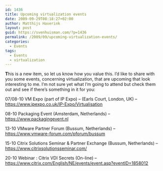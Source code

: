 ```yaml
---
id: 1436
title: Upcoming virtualization events
date: 2009-09-29T08:18:27+02:00
author: Matthijs Haverink
layout: post
guid: https://svenhuisman.com/?p=1436
permalink: /2009/09/upcoming-virtualization-events/
categories:
  - Events
tags:
  - Events
  - virtualization
---
```

**T**his is a new item, so let us know how you value this. I&#8217;d like to share with you some events, concerning virtualization, that are upcoming that look interesting to me. I&#8217;m not sure yet what I&#8217;m going to attend but check them out and see if there&#8217;s something in it for you:

07/08-10 VM Expo (part of IP Expo) &#8211; (Earls Court, London, UK) &#8211; <a href="https://www.ipexpo.co.uk/IP-Expo/Virtualisation" target="_blank">https://www.ipexpo.co.uk/IP-Expo/Virtualisation</a>

08-10 Packaging Event (Amsterdam, Netherlands) &#8211; <a href="https://www.packagingevent.nl/" target="_blank">https://www.packagingevent.nl</a>

<!--more-->

13-10 VMware Partner Forum (Bussum, Netherlands) &#8211; <a href="https://www.vmware-forum.com/pforum/bussum" target="_blank">https://www.vmware-forum.com/pforum/bussum</a>

15-10 Citrix Solutions Seminar & Partner Exchange (Bussum, Netherlands) &#8211; <a href="https://www.citrixsolutionsseminar.com/" target="_blank">https://www.citrixsolutionsseminar.com/</a>

20-10 Webinar : Citrix VDI Secrets (On-line) &#8211; <a href="https://www.citrix.com/English/NE/events/event.asp?eventID=1858012" target="_blank">https://www.citrix.com/English/NE/events/event.asp?eventID=1858012</a>